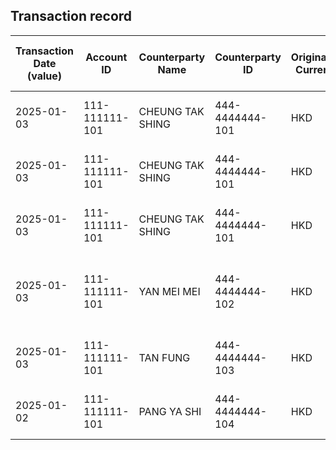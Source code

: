 ## Transaction record
| Transaction Date (value) | Account ID | Counterparty Name | Counterparty ID | Originating Currency | Originating Amount | Debit Credit Indicator | Beneficiary Bank Raw | Originator Bank Raw | Beneficiary Name | Originator Account Number | Transaction Type Source | Transaction Code Description | Sending Bank Account Number | Sending Bank Address | Converted Amount | Fraud payment |
| --- | --- | --- | --- | --- | --- | --- | --- | --- | --- | --- | --- | --- | --- | --- | --- | --- |
| 2025-01-03 | 111-111111-101 | CHEUNG TAK SHING | 444-4444444-101 | HKD | 49553 | C | NaN | NaN | CHAN TAI MAN | 444-4444444-101 | CUTF | ATM TRANSFER UNRELATED DEPOSIT | NaN | NaN | 49553 | 1 |
| 2025-01-03 | 111-111111-101 | CHEUNG TAK SHING | 444-4444444-101 | HKD | 78123 | C | NaN | NaN | CHAN TAI MAN | 444-4444444-101 | CUTF | ATM TRANSFER UNRELATED DEPOSIT | NaN | NaN | 78123 | 2 |
| 2025-01-03 | 111-111111-101 | CHEUNG TAK SHING | 444-4444444-101 | HKD | 1612 | C | NaN | NaN | CHAN TAI MAN | 444-4444444-101 | CUTF | ATM TRANSFER UNRELATED DEPOSIT | NaN | NaN | 1612 | 3 |
| 2025-01-03 | 111-111111-101 | YAN MEI MEI | 444-4444444-102 | HKD | 18000 | C | Hang Seng Bank Ltd. | STANDARD CHARTERED BANK (HONG KONG) LIMITED | CHAN TAI MAN | 444-4444444-102 | CWTF | Default transaction | NaN | STANDARD CHARTERED BANK (HONG KONG) LIMITED HK | 18000 | 4 |
| 2025-01-03 | 111-111111-101 | TAN FUNG | 444-4444444-103 | HKD | 20000 | C | Hang Seng Bank Ltd. | Bank of China (Hong Kong) Limited | CHAN TAI MAN | 444-4444444-103 | CWTF | Default transaction | NaN | Bank of China (Hong Kong) Limited HK | 20000 | 5 |
| 2025-01-02 | 111-111111-101 | PANG YA SHI | 444-4444444-104 | HKD | 4000 | C | Hang Seng Bank Ltd. | Bank of China (Hong Kong) Limited | CHAN TAI MAN | 444-4444444-104 | CWTF | Default transaction | NaN | Bank of China (Hong Kong) Limited HK | 4000 | 6 |